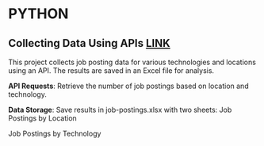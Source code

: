 # PYTHON

## Collecting Data Using APIs [LINK](https://github.com/hiuuuuuuuu/PYTHON/blob/main/Collecting_Jobs_data_Using_API-Questions.ipynb)
This project collects job posting data for various technologies and locations using an API. The results are saved in an Excel file for analysis.

**API Requests**: Retrieve the number of job postings based on location and technology.

**Data Storage**: Save results in job-postings.xlsx with two sheets:
Job Postings by Location

Job Postings by Technology
